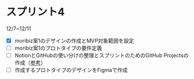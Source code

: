 # スプリント4
12/7~12/11
- [x] moribiz案1のデザインの作成とMVP対象範囲を設定
- [ ] moribiz案1のプロトタイプの要件定義
- [ ] NotionとGitHubの使い分けの整理とスプリントのためのGitHub Projectsの作成（[参考](https://zenn.dev/t4t5u0/articles/githubprojectsbeta)）
- [ ] 作成するプロトタイプのデザインをFigmaで作成